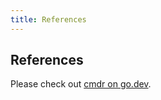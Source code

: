 ```yaml
---
title: References
---
```


## References

Please check out [cmdr on go.dev](https://pkg.go.dev/github.com/hedzr/cmdr).
